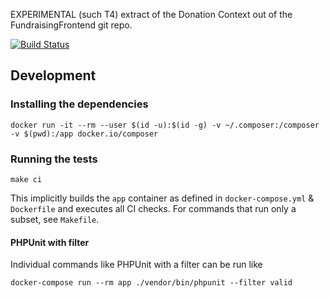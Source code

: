 EXPERIMENTAL (such T4) extract of the Donation Context out of the FundraisingFrontend git repo.

[![Build Status](https://travis-ci.org/wmde/fundraising-donations.svg?branch=master)](https://travis-ci.org/wmde/fundraising-donations)

## Development

### Installing the dependencies

    docker run -it --rm --user $(id -u):$(id -g) -v ~/.composer:/composer -v $(pwd):/app docker.io/composer

### Running the tests

    make ci

This implicitly builds the `app` container as defined in `docker-compose.yml` & `Dockerfile`
and executes all CI checks. For commands that run only a subset, see `Makefile`.

#### PHPUnit with filter

Individual commands like PHPUnit with a filter can be run like

    docker-compose run --rm app ./vendor/bin/phpunit --filter valid
